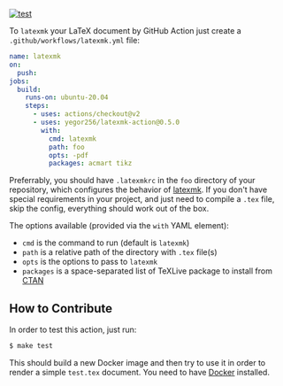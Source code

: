 [![test](https://github.com/yegor256/latexmk-action/actions/workflows/test.yml/badge.svg)](https://github.com/yegor256/latexmk-action/actions/workflows/test.yml)

To `latexmk` your LaTeX document by GitHub Action just 
create a `.github/workflows/latexmk.yml` file:

```yaml
name: latexmk
on:
  push:
jobs:
  build:
    runs-on: ubuntu-20.04
    steps:
      - uses: actions/checkout@v2
      - uses: yegor256/latexmk-action@0.5.0
        with:
          cmd: latexmk
          path: foo
          opts: -pdf
          packages: acmart tikz
```

Preferrably, you should have `.latexmkrc` in the `foo` directory of your repository,
which configures the behavior of [latexmk](https://mg.readthedocs.io/latexmk.html).
If you don't have special requirements in your project, and just need to compile
a `.tex` file, skip the config, everything should work out of the box.

The options available (provided via the `with` YAML element):

  * `cmd` is the command to run (default is `latexmk`)
  * `path` is a relative path of the directory with `.tex` file(s)
  * `opts` is the options to pass to `latexmk`
  * `packages` is a space-separated list of TeXLive package to install from [CTAN](https://ctan.org)

## How to Contribute

In order to test this action, just run:

```bash
$ make test
```

This should build a new Docker image and then try to use it
in order to render a simple `test.tex` document. You need to have
[Docker](https://docs.docker.com/get-docker/) installed.
